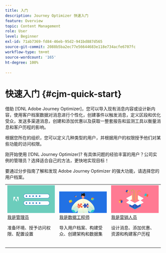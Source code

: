 ```yaml
---
title: 入门
description: Journey Optimizer 快速入门
feature: Overview
topic: Content Management
role: User
level: Beginner
exl-id: 71ab7369-fd84-46eb-95d2-941bd887d565
source-git-commit: 2088b5ba2ec77e56644683e118e734acfe6707fc
workflow-type: tm+mt
source-wordcount: '165'
ht-degree: 100%

---
```


# 快速入门 {#cjm-quick-start}

借助 [!DNL Adobe Journey Optimizer]，您可以导入现有消息内容或设计新内容，使用客户档案数据对消息进行个性化，创建事件以触发消息，定义区段和优化受众，发送多渠道消息，创建和添加优惠以及获取一整套报告和监测工具以衡量消息和客户历程的影响。

根据您所在的组织，您可以定义几种类型的用户，并根据用户的权限授予他们对某些功能的访问权限。

刚开始使用 [!DNL Journey Optimizer]? 有具体问题的经验丰富的用户？公司实例的管理员？选择适合自己的方法，更快地实现目标！

要通过分步指南了解和发现 Adobe Journey Optimizer 的强大功能，请选择您的用户档案。

<table>
<tr>
  <td valign="bottom">
    <a href="path/administrator.md">
      <img alt="管理员" src="path/assets/do-not-localize/user-2.png" />
    </a>
    <div>
    <a href="path/administrator.md">我是管理员</a>
     <p>准备环境、授予访问权限、配置设置
    <p>
    </div>
    <br>
  </td>
  <td valign="bottom">
    <a href="path/data-engineer.md">
      <img alt="数据工程师" src="path/assets/do-not-localize/user-1.png"/>
    </a>
    <div>
    <a href="path/data-engineer.md">我是数据工程师</a>
     <p>导入用户档案、构建受众、创建架构和数据集
    <p>
    </div>
    <br>
  </td>
  <td valign="bottom">
      <a href="path/marketer.md">
       <img alt="营销人员" src="path/assets/do-not-localize/user-3.png" />
       </a>
    <div><a href="path/marketer.md">我是营销人员</a>
     <p>设计消息、添加优惠、资源和构建客户历程
    <p>
    </div>
    <br>
  </td>
    <!--td valign="bottom">
    <a href="path/developer.md">
      <img alt="Developer" src="../using/assets/do-not-localize/user-2.png" />
    </a>
    <div>
    <a href="path/developer.md">I am a Developer</a>
     <p>Integrate your mobile apps, use Journey Optimizer APIs
    <p>
    </div>
    <br>
  </td-->
</tr>
</table>
